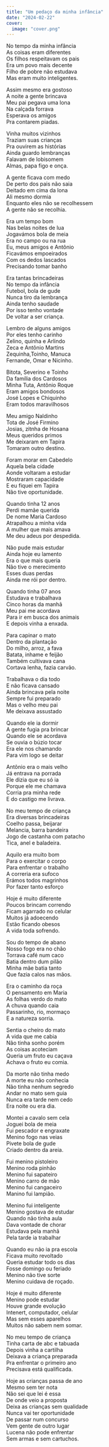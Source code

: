 ```yaml
---
title: "Um pedaço da minha infância"
date: "2024-02-22"
cover:
  image: "cover.png"
---
```


No tempo da minha infância  
As coisas eram diferentes  
Os filhos respeitavam os pais  
Era um povo mais decente  
Filho de pobre não estudava  
Mas eram muito inteligentes.  

Assim mesmo era gostoso  
A noite a gente brincava  
Meu pai pegava uma lona  
Na calçada forrava  
Esperava os amigos  
Pra contarem piadas.  

Vinha muitos vizinhos  
Traziam suas crianças  
Pra ouvirem as histórias  
Ainda guardo lembranças  
Falavam de lobisomem  
Almas, papa figo e onça.  

A gente ficava com medo  
De perto dos pais não saia  
Deitado em cima da  lona  
Ali mesmo dormia  
Enquanto eles não se recolhessem  
A gente não se recolhia.  

<!-- pagebreak -->

Era um tempo bom  
Nas belas noites de lua  
Jogavámos bola de meia  
Era no campo ou na rua  
Eu, meus amigos e Antônio  
Ficavámos empoeirados  
Com os dedos lascados  
Precisando tomar banho  

Era tantas brincadeiras  
No tempo da infância  
Futebol, bola de gude  
Nunca tiro da lembrança  
Ainda tenho saudade  
Por isso tenho vontade  
De voltar a ser criança.  

Lembro de alguns amigos  
Por eles tenho carinho  
Zelino, quinha e Arlindo  
Zeca e Antônio Martins  
Zequinha,Toinho, Manuca  
Fernande, Omar e Nicinho.  

Bitota, Severino e Toinho  
Da família dos Cardosos  
Minha Tuta, Antônio Roque  
Eram amigos bondosos  
José Lopes e Chiquinho  
Eram todos maravilhosos  

<!-- pagebreak -->

Meu amigo Naldinho  
Tota de José Firmino  
Josias, zitnha de Hosana  
Meus queridos primos  
Me deixaram em Tapira  
Tomaram outro destino.  

Foram morar em  Cabedelo  
Aquela bela cidade  
Aonde voltaram a estudar  
Mostraram capacidade  
E eu fiquei em Tapira  
Não tive oportunidade.  

Quando tinha 12 anos  
Perdi mamãe querida  
De nome Maria Cardoso  
Atrapalhou a minha vida  
A mulher que mais amava  
Me deu adeus por despedida.  

Não pude mais estudar  
Ainda hoje eu lamento  
Era o  que mais queria  
Não tive o merecimento  
Esses duas perdas  
Ainda me rói por dentro.  

<!-- pagebreak -->

Quando tinha 07 anos  
Estudava e trabalhava  
Cinco horas da manhã  
Meu pai me acordava  
Para ir em busca dos animais  
E depois vinha a enxada.  

Para capinar o mato  
Dentro da plantação  
Do milho, arroz, a fava  
Batata, inhame e feijão  
Também cultivava cana  
Cortava lenha, fazia carvão.  

Trabalhava o dia todo  
E não ficava cansado  
Ainda brincava pela noite  
Sempre fui preparado  
Mas o velho meu pai  
Me deixava assustado  

Quando ele ia dormir  
A gente fugia pra brincar  
Quando ele se acordava  
Se ouvia o búzio tocar  
Era ele nos chamando  
Para vim logo se deitar  

<!-- pagebreak -->

Antônio era o mais velho  
Já entrava na porrada  
Ele dizia que eu só ia  
Porque ele me chamava  
Corria pra minha rede  
E do castigo me livrava.  

No meu tempo de criança  
Era diversas brincadeiras  
Coelho passa, beijarar  
Melancia, barra bandeira  
Jogo de castanha com patacho  
Tica, anel e baladeira.  

Aquilo era muito bom  
Para o exercitar o corpo  
Para enfrentar o trabalho  
A correria era sufoco  
Erámos todos magrinhos  
Por fazer tanto esforço  

Hoje é muito diferente  
Poucos brincam  correndo  
Ficam agarrado no celular  
Muitos já  adoecendo  
Estão ficando obesos  
A vida toda sofrendo.  

<!-- pagebreak -->

Sou do tempo de abano  
Nosso fogo era no chão  
Torrava café num caco  
Batia dentro dum pilão  
Minha mãe batia tanto  
Que fazia calos nas mãos.  

Era o caminho da roça  
O pensamento em Maria  
As folhas verdo do mato  
A chuva quando caia  
Passarinho, rio, mormaço  
E a natureza sorria.  

Sentia o cheiro do mato  
A vida que me cabia  
Não tinha sonho porém  
As coisas acoteciam  
Queria um fruto eu caçava  
Achava o fruto eu comia.  

Da morte não tinha medo  
A morte eu não conhecia  
Não tinha nenhum segredo  
Andar no mato sem guia  
Nunca era tarde nem cedo  
Era noite ou era dia.  

<!-- pagebreak -->

Montei a cavalo sem cela  
Joguei bola de meia  
Fui pescador e engraxate  
Menino fogo nas veias  
Pivete bola de gude  
Criado dentro da areia.  

Fui menino pistoleiro  
Menino roda pinhão  
Menino fui sapateiro  
Menino carro de mão  
Menino fui cangaceiro  
Manino fui lampião.  

Menino fui inteligente  
Menino gostava de estudar  
Quando não tinha aula  
Dava vontade de chorar  
Estudava pela manhã  
Pela tarde ia trabalhar  

Quando eu não ia pra escola  
Ficava muito revoltado  
Queria estudar todo os dias  
Fosse domingo ou feriado  
Menino não tive sorte  
Menino cuidava de roçado.  

<!-- pagebreak -->

Hoje é muito diferente  
Menino pode estudar  
Houve grande evolução  
Intenert, computador, celular  
Mas sem esses aparelhos  
Muitos não sabem nem somar.  

No meu tempo de criança  
Tinha carta de abc e tabuada  
Depois vinha a cartilha  
Deixava a criança preparada  
Pra enfrentar o primeiro ano  
Precisava está qualificada.  

Hoje as crianças passa de ano  
Mesmo sem ter nota  
Não sei que lei é essa  
De onde veio a proposta  
Deixa as crianças sem qualidade  
Nunca vai ter oportunidade  
De passar num concurso  
Vem gente de outro lugar  
Lucena não pode enfrentar  
Sem armas e sem cartuchos.
